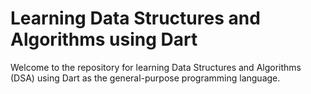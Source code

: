 # Learning Data Structures and Algorithms using Dart

Welcome to the repository for learning Data Structures and Algorithms (DSA) using Dart as the general-purpose programming language.

